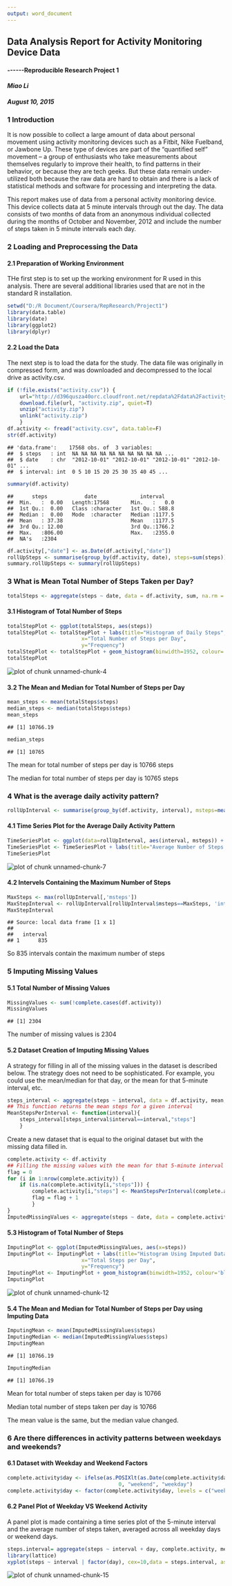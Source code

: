 ```yaml
---
output: word_document
---
```

## **Data Analysis Report for Activity Monitoring Device Data**
#### **------Reproducible Research Project 1**
#### *Miao Li*
#### *August 10, 2015*

### **1 Introduction**

It is now possible to collect a large amount of data about personal movement using activity monitoring devices such as a Fitbit, Nike Fuelband, or Jawbone Up. These type of devices are part of the “quantified self” movement – a group of enthusiasts who take measurements about themselves regularly to improve their health, to find patterns in their behavior, or because they are tech geeks. But these data remain under-utilized both because the raw data are hard to obtain and there is a lack of statistical methods and software for processing and interpreting the data.

This report makes use of data from a personal activity monitoring device. This device collects data at 5 minute intervals through out the day. The data consists of two months of data from an anonymous individual collected during the months of October and November, 2012 and include the number of steps taken in 5 minute intervals each day.

### **2 Loading and Preprocessing the Data**
#### **2.1 Preparation of Working Environment**
THe first step is to set up the working environment for R used in this analysis. There are several additional libraries used that are not in the standard R installation.

```r
setwd("D:/R Document/Coursera/RepResearch/Project1")
library(data.table)
library(date)
library(ggplot2)
library(dplyr)
```

#### **2.2 Load the Data**
The next step is to load the data for the study. The data file was originally in compressed form, and was downloaded and decompressed to the local drive as activity.csv.

```r
if (!file.exists("activity.csv")) {
    url="http://d396qusza40orc.cloudfront.net/repdata%2Fdata%2Factivity.zip"
    download.file(url, "activity.zip", quiet=T)
    unzip("activity.zip")
    unlink("activity.zip")
    }
df.activity <- fread("activity.csv", data.table=F)
str(df.activity)
```

```
## 'data.frame':	17568 obs. of  3 variables:
##  $ steps   : int  NA NA NA NA NA NA NA NA NA NA ...
##  $ date    : chr  "2012-10-01" "2012-10-01" "2012-10-01" "2012-10-01" ...
##  $ interval: int  0 5 10 15 20 25 30 35 40 45 ...
```

```r
summary(df.activity)
```

```
##      steps            date              interval     
##  Min.   :  0.00   Length:17568       Min.   :   0.0  
##  1st Qu.:  0.00   Class :character   1st Qu.: 588.8  
##  Median :  0.00   Mode  :character   Median :1177.5  
##  Mean   : 37.38                      Mean   :1177.5  
##  3rd Qu.: 12.00                      3rd Qu.:1766.2  
##  Max.   :806.00                      Max.   :2355.0  
##  NA's   :2304
```

```r
df.activity[,"date"] <- as.Date(df.activity[,"date"])
rollUpSteps <- summarise(group_by(df.activity, date), steps=sum(steps))
summary.rollUpSteps <- summary(rollUpSteps)
```

### **3 What is Mean Total Number of Steps Taken per Day?**

```r
totalSteps <- aggregate(steps ~ date, data = df.activity, sum, na.rm = TRUE)
```
#### **3.1 Histogram of Total Number of Steps**


```r
totalStepPlot <- ggplot(totalSteps, aes(steps)) 
totalStepPlot <- totalStepPlot + labs(title="Histogram of Daily Steps",
                        x="Total Number of Steps per Day",
                        y="Frequency")
totalStepPlot <- totalStepPlot + geom_histogram(binwidth=1952, colour='black', fill='blue')
totalStepPlot
```

![plot of chunk unnamed-chunk-4](figure/unnamed-chunk-4-1.png) 

#### **3.2 The Mean and Median for Total Number of Steps per Day**


```r
mean_steps <- mean(totalSteps$steps)
median_steps <- median(totalSteps$steps)
mean_steps
```

```
## [1] 10766.19
```

```r
median_steps
```

```
## [1] 10765
```
The mean for total number of steps per day is 10766 steps

The median for total number of steps per day is 10765 steps

### **4 What is the average daily activity pattern?**

```r
rollUpInterval <- summarise(group_by(df.activity, interval), msteps=mean(steps, na.rm=T))
```
#### **4.1 Time Series Plot for the Average Daily Activity Pattern**

```r
TimeSeriesPlot <- ggplot(data=rollUpInterval, aes(interval, msteps)) + geom_line(colour="blue")
TimeSeriesPlot <- TimeSeriesPlot + labs(title="Average Number of Steps by Intervals",x="Intervals",y="Number of Steps")
TimeSeriesPlot
```

![plot of chunk unnamed-chunk-7](figure/unnamed-chunk-7-1.png) 

#### **4.2 Intervels Containing the Maximum Number of Steps**

```r
MaxSteps <- max(rollUpInterval[,'msteps'])
MaxStepInterval <- rollUpInterval[rollUpInterval$msteps==MaxSteps, 'interval']
MaxStepInterval
```

```
## Source: local data frame [1 x 1]
## 
##   interval
## 1      835
```
So 835 intervals contain the maximum number of steps

### **5 Imputing Missing Values**
#### **5.1 Total Number of Missing Values**

```r
MissingValues <- sum(!complete.cases(df.activity))
MissingValues
```

```
## [1] 2304
```
The number of missing values is 2304

#### **5.2 Dataset Creation of Imputing Missing Values**

A strategy for filling in all of the missing values in the dataset is described below. The strategy does not need to be sophisticated. For example, you could use the mean/median for that day, or the mean for that 5-minute interval, etc.


```r
steps_interval <- aggregate(steps ~ interval, data = df.activity, mean, na.rm = TRUE)
## This function returns the mean steps for a given interval
MeanStepsPerInterval <- function(interval){
    steps_interval[steps_interval$interval==interval,"steps"]
    }
```
Create a new dataset that is equal to the original dataset but with the missing data filled in.

```r
complete.activity <- df.activity
## Filling the missing values with the mean for that 5-minute interval
flag = 0
for (i in 1:nrow(complete.activity)) {
    if (is.na(complete.activity[i,"steps"])) {
        complete.activity[i,"steps"] <- MeanStepsPerInterval(complete.activity[i,"interval"])
        flag = flag + 1
        }
}
ImputedMissingValues <- aggregate(steps ~ date, data = complete.activity, sum)
```

#### **5.3 Histogram of Total Number of Steps**

```r
ImputingPlot <- ggplot(ImputedMissingValues, aes(x=steps)) 
ImputingPlot <- ImputingPlot + labs(title="Histogram Using Imputed Data",
                        x="Total Steps per Day",
                        y="Frequency")
ImputingPlot <- ImputingPlot + geom_histogram(binwidth=1952, colour='black', fill='green')
ImputingPlot
```

![plot of chunk unnamed-chunk-12](figure/unnamed-chunk-12-1.png) 

#### **5.4 The Mean and Median for Total Number of Steps per Day using Imputing Data**

```r
ImputingMean <- mean(ImputedMissingValues$steps)
ImputingMedian <- median(ImputedMissingValues$steps)
ImputingMean
```

```
## [1] 10766.19
```

```r
ImputingMedian
```

```
## [1] 10766.19
```
Mean for total number of steps taken per day is 10766

Median total number of steps taken per day is 10766

The mean value is the same, but the median value changed.

### **6 Are there differences in activity patterns between weekdays and weekends?**
#### **6.1 Dataset with Weekday and Weekend Factors**

```r
complete.activity$day <- ifelse(as.POSIXlt(as.Date(complete.activity$date))$wday%%6 == 
                                    0, "weekend", "weekday")
complete.activity$day <- factor(complete.activity$day, levels = c("weekday", "weekend"))
```
#### **6.2 Panel Plot of Weekday VS Weekend Activity**
A panel plot is made containing a time series plot of the 5-minute interval and the average number of steps taken, averaged across all weekday days or weekend days.

```r
steps.interval= aggregate(steps ~ interval + day, complete.activity, mean)
library(lattice)
xyplot(steps ~ interval | factor(day), cex=10,data = steps.interval, aspect = 1/2, type = "l")
```

![plot of chunk unnamed-chunk-15](figure/unnamed-chunk-15-1.png) 
